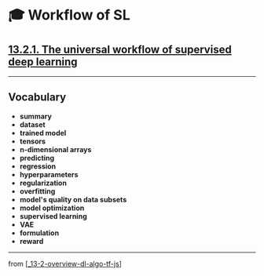 # 🎓 Workflow of SL

## [**13.2.1.** The universal workflow of supervised deep learning](https://livebook.manning.com/book/deep-learning-with-javascript/chapter-13/46)

---

## **Vocabulary**

- <b>summary</b>
- <b>dataset</b>
- <b>trained model</b>
- <b>tensors</b>
- <b>n-dimensional arrays</b>
- <b>predicting</b>
- <b>regression</b>
- <b>hyperparameters</b>
- <b>regularization</b>
- <b>overfitting</b>
- <b>model's quality on data subsets</b>
- <b>model optimization</b>
- <b>supervised learning</b>
- <b>VAE</b>
- <b>formulation</b>
- <b>reward</b>

<link rel="stylesheet" type="text/css" media="all" href="../../../assets/css/custom.css" />

---

from [[_13-2-overview-dl-algo-tf-js]]

[//begin]: # "Autogenerated link references for markdown compatibility"
[_13-2-overview-dl-algo-tf-js]: _13-2-overview-dl-algo-tf-js.md "🎓 DL Algo TF.js"
[//end]: # "Autogenerated link references"
